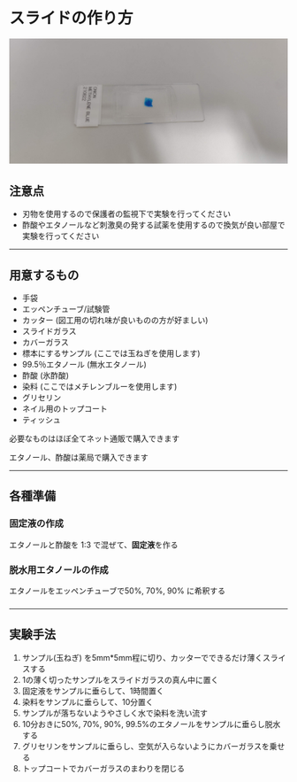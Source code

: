 # スライドの作り方

![玉ねぎのスライド](/docs/images/onionslide.jpg)
 
## 注意点

- 刃物を使用するので保護者の監視下で実験を行ってください
- 酢酸やエタノールなど刺激臭の発する試薬を使用するので換気が良い部屋で実験を行ってください

---
## 用意するもの
- 手袋
- エッペンチューブ/試験管 
- カッター (図工用の切れ味が良いものの方が好ましい)
- スライドガラス
- カバーガラス
- 標本にするサンプル (ここでは玉ねぎを使用します)
- 99.5％エタノール (無水エタノール)
- 酢酸 (氷酢酸)
- 染料 (ここではメチレンブルーを使用します)
- グリセリン
- ネイル用のトップコート
- ティッシュ


必要なものはほぼ全てネット通販で購入できます

エタノール、酢酸は薬局で購入できます

---

## 各種準備

### 固定液の作成
エタノールと酢酸を 1:3 で混ぜて、**固定液**を作る

###  脱水用エタノールの作成
エタノールをエッペンチューブで50%, 70%, 90% に希釈する

### 

---

## 実験手法

1. サンプル(玉ねぎ) を5mm*5mm程に切り、カッターでできるだけ薄くスライスする
2. 1の薄く切ったサンプルをスライドガラスの真ん中に置く
3. 固定液をサンプルに垂らして、1時間置く
4. 染料をサンプルに垂らして、10分置く
5. サンプルが落ちないようやさしく水で染料を洗い流す
5. 10分おきに50%, 70%, 90%, 99.5%のエタノールをサンプルに垂らし脱水する
6. グリセリンをサンプルに垂らし、空気が入らないようにカバーガラスを乗せる
7. トップコートでカバーガラスのまわりを閉じる